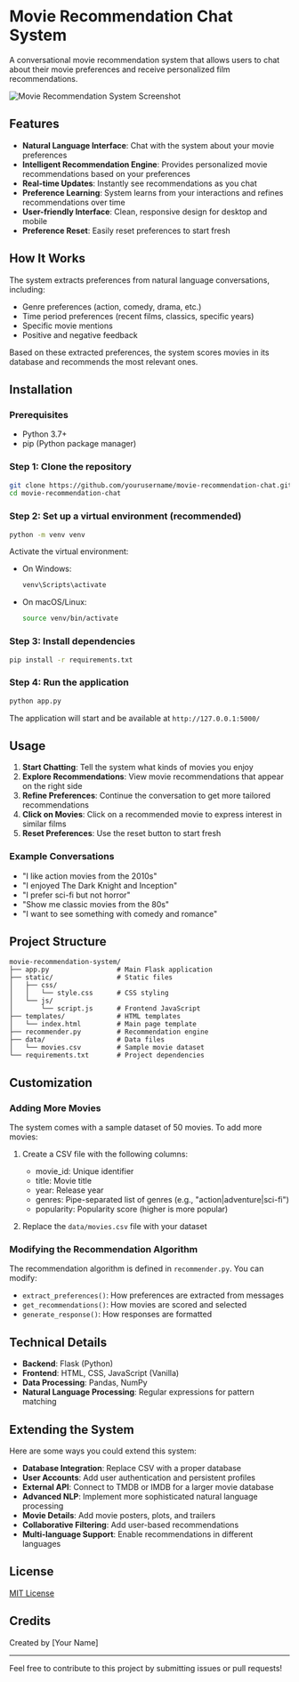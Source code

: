 # Movie Recommendation Chat System

A conversational movie recommendation system that allows users to chat about their movie preferences and receive personalized film recommendations.

![Movie Recommendation System Screenshot](https://via.placeholder.com/800x450?text=Movie+Recommendation+System)

## Features

- **Natural Language Interface**: Chat with the system about your movie preferences
- **Intelligent Recommendation Engine**: Provides personalized movie recommendations based on your preferences
- **Real-time Updates**: Instantly see recommendations as you chat
- **Preference Learning**: System learns from your interactions and refines recommendations over time
- **User-friendly Interface**: Clean, responsive design for desktop and mobile
- **Preference Reset**: Easily reset preferences to start fresh

## How It Works

The system extracts preferences from natural language conversations, including:
- Genre preferences (action, comedy, drama, etc.)
- Time period preferences (recent films, classics, specific years)
- Specific movie mentions
- Positive and negative feedback

Based on these extracted preferences, the system scores movies in its database and recommends the most relevant ones.

## Installation

### Prerequisites

- Python 3.7+
- pip (Python package manager)

### Step 1: Clone the repository

```bash
git clone https://github.com/yourusername/movie-recommendation-chat.git
cd movie-recommendation-chat
```

### Step 2: Set up a virtual environment (recommended)

```bash
python -m venv venv
```

Activate the virtual environment:

- On Windows:
  ```bash
  venv\Scripts\activate
  ```
- On macOS/Linux:
  ```bash
  source venv/bin/activate
  ```

### Step 3: Install dependencies

```bash
pip install -r requirements.txt
```

### Step 4: Run the application

```bash
python app.py
```

The application will start and be available at `http://127.0.0.1:5000/`

## Usage

1. **Start Chatting**: Tell the system what kinds of movies you enjoy
2. **Explore Recommendations**: View movie recommendations that appear on the right side
3. **Refine Preferences**: Continue the conversation to get more tailored recommendations
4. **Click on Movies**: Click on a recommended movie to express interest in similar films
5. **Reset Preferences**: Use the reset button to start fresh

### Example Conversations

- "I like action movies from the 2010s"
- "I enjoyed The Dark Knight and Inception"
- "I prefer sci-fi but not horror"
- "Show me classic movies from the 80s"
- "I want to see something with comedy and romance"

## Project Structure

```
movie-recommendation-system/
├── app.py                 # Main Flask application
├── static/                # Static files
│   ├── css/
│   │   └── style.css      # CSS styling
│   └── js/
│       └── script.js      # Frontend JavaScript
├── templates/             # HTML templates
│   └── index.html         # Main page template
├── recommender.py         # Recommendation engine
├── data/                  # Data files
│   └── movies.csv         # Sample movie dataset
└── requirements.txt       # Project dependencies
```

## Customization

### Adding More Movies

The system comes with a sample dataset of 50 movies. To add more movies:

1. Create a CSV file with the following columns:
   - movie_id: Unique identifier
   - title: Movie title
   - year: Release year
   - genres: Pipe-separated list of genres (e.g., "action|adventure|sci-fi")
   - popularity: Popularity score (higher is more popular)

2. Replace the `data/movies.csv` file with your dataset

### Modifying the Recommendation Algorithm

The recommendation algorithm is defined in `recommender.py`. You can modify:

- `extract_preferences()`: How preferences are extracted from messages
- `get_recommendations()`: How movies are scored and selected
- `generate_response()`: How responses are formatted

## Technical Details

- **Backend**: Flask (Python)
- **Frontend**: HTML, CSS, JavaScript (Vanilla)
- **Data Processing**: Pandas, NumPy
- **Natural Language Processing**: Regular expressions for pattern matching

## Extending the System

Here are some ways you could extend this system:

- **Database Integration**: Replace CSV with a proper database
- **User Accounts**: Add user authentication and persistent profiles
- **External API**: Connect to TMDB or IMDB for a larger movie database
- **Advanced NLP**: Implement more sophisticated natural language processing
- **Movie Details**: Add movie posters, plots, and trailers
- **Collaborative Filtering**: Add user-based recommendations
- **Multi-language Support**: Enable recommendations in different languages

## License

[MIT License](LICENSE)

## Credits

Created by [Your Name]

---

Feel free to contribute to this project by submitting issues or pull requests!

